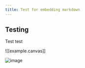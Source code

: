 ```yaml
---
title: Test for embedding markdown
---
```


## Testing

Test test

![[example.canvas]]

![image](example.canvas)

